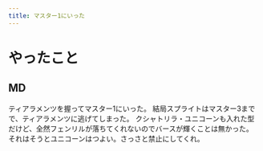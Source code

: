 ```yaml
---
title: マスター1にいった
---
```


# やったこと

## MD

ティアラメンツを握ってマスター1にいった。
結局スプライトはマスター3までで、ティアラメンツに逃げてしまった。
クシャトリラ・ユニコーンも入れた型だけど、全然フェンリルが落ちてくれないのでバースが輝くことは無かった。
それはそうとユニコーンはつよい。さっさと禁止にしてくれ。
